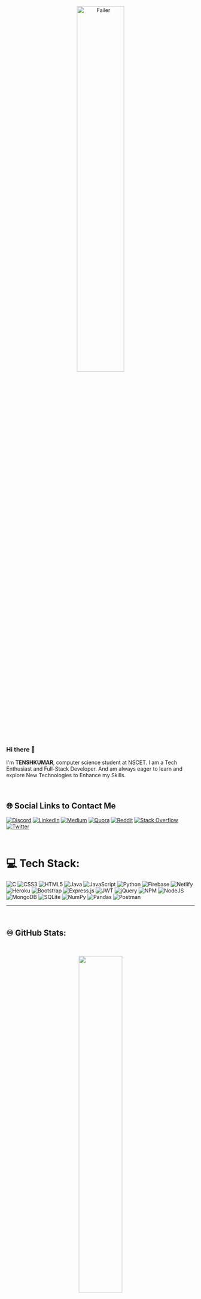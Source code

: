 <div align="center">
<img src="https://user-images.githubusercontent.com/105140296/219126970-c6ac8bb3-c6bd-40f9-b321-9f4897840946.jpg" alt="Failer" width="50%"></div>

### Hi there 👋

<p>I'm <b>TENSHKUMAR</b>, computer science student at NSCET. I am a Tech Enthusiast and Full-Stack Developer. And am always eager to learn and explore New Technologies to Enhance my Skills.</p>
<br>

## 🌐 Social Links to Contact Me

[![Discord](https://img.shields.io/badge/Discord-%237289DA.svg?logo=discord&logoColor=white)](https://discord.gg/KKT#0438) [![LinkedIn](https://img.shields.io/badge/LinkedIn-%230077B5.svg?logo=linkedin&logoColor=white)](https://linkedin.com/in/https://www.linkedin.com/in/tenshkumar-k-61175124b/) [![Medium](https://img.shields.io/badge/Medium-12100E?logo=medium&logoColor=white)](https://medium.com/@https://medium.com/@tenshkumarkkt) [![Quora](https://img.shields.io/badge/Quora-%23B92B27.svg?logo=Quora&logoColor=white)](https://quora.com/profile/https://www.quora.com/profile/Tenshkumar-K) [![Reddit](https://img.shields.io/badge/Reddit-%23FF4500.svg?logo=Reddit&logoColor=white)](https://reddit.com/user/https://www.reddit.com/user/King_KKT) [![Stack Overflow](https://img.shields.io/badge/-Stackoverflow-FE7A16?logo=stack-overflow&logoColor=white)](https://stackoverflow.com/users/https://stackoverflow.com/users/21221119/tenshkumar-k) [![Twitter](https://img.shields.io/badge/Twitter-%231DA1F2.svg?logo=Twitter&logoColor=white)](https://twitter.com/https://twitter.com/TENSHKUMAR_K) 


<br>

# 💻 Tech Stack:
![C](https://img.shields.io/badge/c-%2300599C.svg?style=for-the-badge&logo=c&logoColor=white) ![CSS3](https://img.shields.io/badge/css3-%231572B6.svg?style=for-the-badge&logo=css3&logoColor=white) ![HTML5](https://img.shields.io/badge/html5-%23E34F26.svg?style=for-the-badge&logo=html5&logoColor=white) ![Java](https://img.shields.io/badge/java-%23ED8B00.svg?style=for-the-badge&logo=java&logoColor=white) ![JavaScript](https://img.shields.io/badge/javascript-%23323330.svg?style=for-the-badge&logo=javascript&logoColor=%23F7DF1E) ![Python](https://img.shields.io/badge/python-3670A0?style=for-the-badge&logo=python&logoColor=ffdd54) ![Firebase](https://img.shields.io/badge/firebase-%23039BE5.svg?style=for-the-badge&logo=firebase) ![Netlify](https://img.shields.io/badge/netlify-%23000000.svg?style=for-the-badge&logo=netlify&logoColor=#00C7B7) ![Heroku](https://img.shields.io/badge/heroku-%23430098.svg?style=for-the-badge&logo=heroku&logoColor=white) ![Bootstrap](https://img.shields.io/badge/bootstrap-%23563D7C.svg?style=for-the-badge&logo=bootstrap&logoColor=white) ![Express.js](https://img.shields.io/badge/express.js-%23404d59.svg?style=for-the-badge&logo=express&logoColor=%2361DAFB) ![JWT](https://img.shields.io/badge/JWT-black?style=for-the-badge&logo=JSON%20web%20tokens) ![jQuery](https://img.shields.io/badge/jquery-%230769AD.svg?style=for-the-badge&logo=jquery&logoColor=white) ![NPM](https://img.shields.io/badge/NPM-%23000000.svg?style=for-the-badge&logo=npm&logoColor=white) ![NodeJS](https://img.shields.io/badge/node.js-6DA55F?style=for-the-badge&logo=node.js&logoColor=white) ![MongoDB](https://img.shields.io/badge/MongoDB-%234ea94b.svg?style=for-the-badge&logo=mongodb&logoColor=white) ![SQLite](https://img.shields.io/badge/sqlite-%2307405e.svg?style=for-the-badge&logo=sqlite&logoColor=white) ![NumPy](https://img.shields.io/badge/numpy-%23013243.svg?style=for-the-badge&logo=numpy&logoColor=white) ![Pandas](https://img.shields.io/badge/pandas-%23150458.svg?style=for-the-badge&logo=pandas&logoColor=white) ![Postman](https://img.shields.io/badge/Postman-FF6C37?style=for-the-badge&logo=postman&logoColor=white)
<hr>
<br>

## ♾️ GitHub Stats:

<br>
<p align="center">
  <a href="https://github.com/TENSHKUMAR-KKT-2004">
    <img height="48%" src="https://github-readme-stats.vercel.app/api?username=TENSHKUMAR-KKT-2004&theme=onedark&hide_border=false&include_all_commits=false&count_private=false" />
    <br>
    <img width="48%" src="https://github-readme-streak-stats.herokuapp.com/?user=TENSHKUMAR-KKT-2004&theme=onedark&hide_border=false" />
    <br>
    <img align='center' src='http://github-profile-summary-cards.vercel.app/api/cards/profile-details?username=TENSHKUMAR-KKT-2004&theme=2077' />
    <br>
    <img align='center' src='https://github-readme-stats.vercel.app/api/top-langs/?username=TENSHKUMAR-KKT-2004&theme=onedark&hide_border=false&include_all_commits=false&count_private=false&layout=compact' />
  </a>
</p>
<hr>

### 🏆 GitHub Trophies:

<br>
<p align="center">
 <a href="https://github.com/TENSHKUMAR-KKT-2004">
  <img align='center' alt="GitHub Trophies" src="https://github-profile-trophy.vercel.app/?username=TENSHKUMAR-KKT-2004&theme=monokai&no-frame=false&no-bg=false&margin-w=4" />
 </a> 
</p>
<hr>

### 👀 Visit Count:

<br>
<p align="center">
 <a href="https://github.com/TENSHKUMAR-KKT-2004">
  <img align='center' alt="Visit Count" src="https://visitcount.itsvg.in/api?id=TENSHKUMAR-KKT-2004&icon=0&color=3" />
 </a> 
</p>
<hr>

### ✍️ Random Dev Quote:

<br>
<p align="center">
 <a href="https://github.com/TENSHKUMAR-KKT-2004">
  <img align='center' alt="GitHub Trophies" src="https://quotes-github-readme.vercel.app/api?type=vetical&theme=light" />
 </a> 
</p>
<hr>

### 📈 GitHub Activity:

<br>
<a href="https://github.com/TENSHKUMAR-KKT-2004">
  <img align='center' alt="Activity Graph" src="https://github-readme-activity-graph.cyclic.app/graph?username=TENSHKUMAR-KKT-2004&bg_color=000000&color=bbff00&line=2ba522&point=add2af&area=true&hide_border=true" />
</a>
<br>
